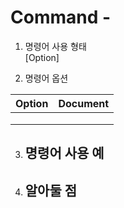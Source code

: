 Command - 
===============


1. 명령어 사용 형태<br>
 [Option]

2. 명령어 옵션

| Option | Document |
|--------|----------|
|      |  |
|      |  |
|      |  |

3. 명령어 사용 예<br>
    - 

4. 알아둘 점<br>
    - 